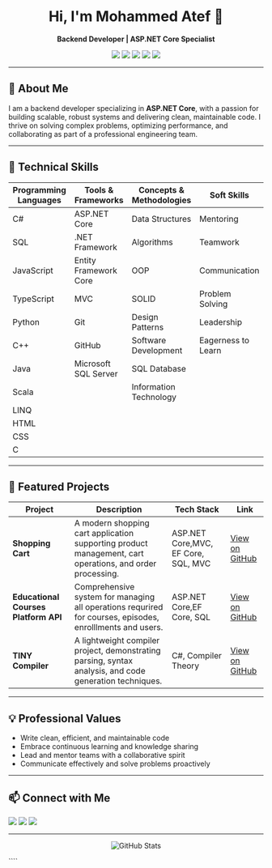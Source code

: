 
<h1 align="center">Hi, I'm Mohammed Atef 👋</h1>
<p align="center"><b>Backend Developer | ASP.NET Core Specialist</b></p>

<p align="center">
  <img src="https://img.shields.io/badge/C%23-239120?style=flat&logo=c-sharp&logoColor=white" />
  <img src="https://img.shields.io/badge/.NET-512BD4?style=flat&logo=dotnet&logoColor=white" />
  <img src="https://img.shields.io/badge/SQL-316192?style=flat&logo=Microsoft%20SQL%20Server&logoColor=white" />
  <img src="https://img.shields.io/badge/JavaScript-F7DF1E?style=flat&logo=javascript&logoColor=black" />
  <img src="https://img.shields.io/badge/Python-3776AB?style=flat&logo=python&logoColor=white" />
</p>

---

## 🚀 About Me

I am a backend developer specializing in **ASP.NET Core**, with a passion for building scalable, robust systems and delivering clean, maintainable code. I thrive on solving complex problems, optimizing performance, and collaborating as part of a professional engineering team.

---

## 🧰 Technical Skills

| Programming Languages | Tools & Frameworks      | Concepts & Methodologies      | Soft Skills             |
|----------------------|-------------------------|------------------------------|-------------------------|
| C#                   | ASP.NET Core            | Data Structures              | Mentoring               |
| SQL                  | .NET Framework          | Algorithms                   | Teamwork                |
| JavaScript           | Entity Framework Core   | OOP                          | Communication           |
| TypeScript           | MVC                     | SOLID                        | Problem Solving         |
| Python               | Git                     | Design Patterns              | Leadership              |
| C++                  | GitHub                  | Software Development         | Eagerness to Learn      |
| Java                 | Microsoft SQL Server    | SQL Database                 |                         |
| Scala                |                         | Information Technology       |                         |
| LINQ                 |                         |                              |                         |
| HTML                 |                         |                              |                         |
| CSS                  |                         |                              |                         |
| C                    |                         |                              |                         |

---

## 🌟 Featured Projects

| Project                      | Description                                                                                                   | Tech Stack                      | Link                                                                                                      |
|------------------------------|---------------------------------------------------------------------------------------------------------------|----------------------------------|-----------------------------------------------------------------------------------------------------------|
| **Shopping Cart**            | A modern shopping cart application supporting product management, cart operations, and order processing.      | ASP.NET Core,MVC, EF Core, SQL, MVC  | [View on GitHub](https://github.com/Mohammed-Atef2004/Shopping-Cart-Web-App)                                     |
| **Educational Courses Platform API**| Comprehensive system for managing all operations requrired for courses, episodes, enrolllments and users.                         | ASP.NET Core,EF Core, SQL       | [View on GitHub](https://github.com/Mohammed-Atef2004/Educational-Courses-Platorm)                         |
| **TINY Compiler**            | A lightweight compiler project, demonstrating parsing, syntax analysis, and code generation techniques.       | C#, Compiler Theory             | [View on GitHub](https://github.com/Mohammed-Atef2004/TINY-Compiler)                                      |

---

## 💡 Professional Values

- Write clean, efficient, and maintainable code
- Embrace continuous learning and knowledge sharing
- Lead and mentor teams with a collaborative spirit
- Communicate effectively and solve problems proactively

---

## 📫 Connect with Me

<p>
  <a href="mailto:muhamedatef.82@gmail.com"><img src="https://img.shields.io/badge/Email-D14836?style=flat&logo=gmail&logoColor=white"></a>
  <a href="https://www.linkedin.com/in/mohammed-atef-/"><img src="https://img.shields.io/badge/LinkedIn-0A66C2?style=flat&logo=linkedin&logoColor=white"></a>
  <a href="https://github.com/Mohammed-Atef2004"><img src="https://img.shields.io/badge/GitHub-181717?style=flat&logo=github&logoColor=white"></a>
</p>

---

<p align="center">
  <img src="https://github-readme-stats.vercel.app/api?username=Mohammed-Atef2004&show_icons=true&theme=default" alt="GitHub Stats" />
</p>
````
